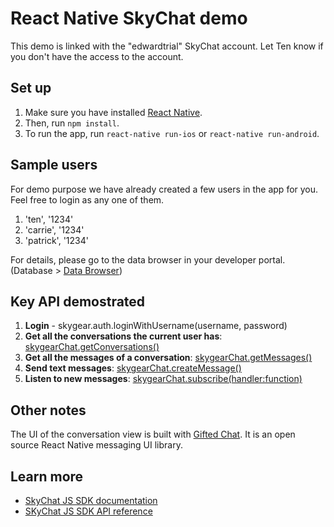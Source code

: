 # React Native SkyChat demo

This demo is linked with the "edwardtrial" SkyChat account. Let Ten know if you don't have the access to the account.

## Set up

1. Make sure you have installed [React Native](https://facebook.github.io/react-native/docs/getting-started.html). 
2. Then, run  `npm install`.
3. To run the app, run `react-native run-ios` or `react-native run-android`.

## Sample users

For demo purpose we have already created a few users in the app for you. Feel free to login as any one of them.

1. 'ten', '1234'
2. 'carrie', '1234'
3. 'patrick', '1234'

For details, please go to the data browser in your developer portal. (Database > [Data Browser](https://portal.skygear.io/app/edwardtrial/database/browser))

## Key API demostrated

1. **Login** - skygear.auth.loginWithUsername(username, password)
2. **Get all the conversations the current user has**: [skygearChat.getConversations()](https://docs.skygear.io/js/chat/reference/latest/class/lib/container.js~SkygearChatContainer.html#instance-method-getConversations)
3. **Get all the messages of a conversation**: [skygearChat.getMessages()](https://docs.skygear.io/js/chat/reference/latest/class/lib/container.js~SkygearChatContainer.html#instance-method-getMessages)
4. **Send text messages**: [skygearChat.createMessage()](https://docs.skygear.io/js/chat/reference/latest/class/lib/container.js~SkygearChatContainer.html#instance-method-createMessage)
5. **Listen to new messages**: [skygearChat.subscribe(handler:function)](https://docs.skygear.io/js/chat/reference/latest/class/lib/container.js~SkygearChatContainer.html#instance-method-subscribe)


## Other notes

The UI of the conversation view is built with [Gifted Chat](gifted.chat). It is an open source React Native messaging UI library.

## Learn more

- [SkyChat JS SDK documentation](https://docs.skygear.io/guides/auth/basics/js/)
- [SKyChat JS SDK API reference](https://docs.skygear.io/js/chat/reference/latest/)